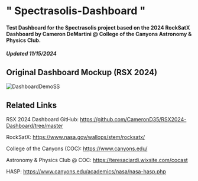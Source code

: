 #  " Spectrasolis-Dashboard "

#### Test Dashboard for the Spectrasolis project based on the 2024 RockSatX Dashboard by Cameron DeMartini @ College of the Canyons Astronomy & Physics Club.  

#### *Updated 11/15/2024*


## Original Dashboard Mockup (RSX 2024)
![DashboardDemoSS](https://github.com/user-attachments/assets/4d38e25f-ef3a-4f6f-b612-b301bb85f2bc)

## Related Links

RSX 2024 Dashboard GitHub: https://github.com/CameronD35/RSX2024-Dashboard/tree/master

RockSatX: https://www.nasa.gov/wallops/stem/rocksatx/

College of the Canyons (COC): https://www.canyons.edu/

Astronomy & Physics Club @ COC: https://teresaciardi.wixsite.com/cocast

HASP: https://www.canyons.edu/academics/nasa/nasa-hasp.php


